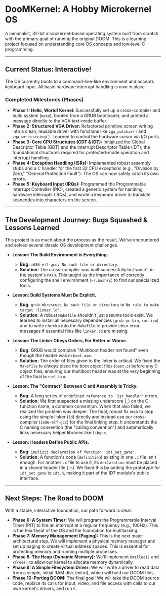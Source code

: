 # DooMKernel: A Hobby Microkernel OS

A minimalist, 32-bit microkernel-based operating system built from scratch with the primary goal of running the original DOOM. This is a learning project focused on understanding core OS concepts and low-level C programming.

---

## Current Status: Interactive!

The OS currently boots to a command-line-like environment and accepts keyboard input. All basic hardware interrupt handling is now in place.

### Completed Milestones (Phases)

* **Phase 1: Hello, World! Kernel:** Successfully set up a cross-compiler and build system (`make`), booted from a GRUB bootloader, and printed a message directly to the VGA text-mode buffer.
* **Phase 2: Structured VGA Driver:** Refactored primitive screen writing into a clean, reusable driver with functions like `vga_putchar()` and `vga_writestring()`. Learned to control the hardware cursor via I/O ports.
* **Phase 3: Core CPU Structures (GDT & IDT):** Initialized the Global Descriptor Table (GDT) and the Interrupt Descriptor Table (IDT), the foundational structures required for protected-mode operation and interrupt handling.
* **Phase 4: Exception Handling (ISRs):** Implemented robust assembly stubs and a C handler for the first 32 CPU exceptions (e.g., "Division by Zero," "General Protection Fault"). The OS can now safely catch its own errors.
* **Phase 5: Keyboard Input (IRQs):** Programmed the Programmable Interrupt Controller (PIC), created a generic system for handling hardware interrupts (IRQs), and wrote a keyboard driver to translate scancodes into characters on the screen.

---

## The Development Journey: Bugs Squashed & Lessons Learned

This project is as much about the process as the result. We've encountered and solved several classic OS development challenges.

* **Lesson: The Build Environment is Everything.**
    * **Bug:** `i686-elf-gcc: No such file or directory`.
    * **Solution:** The cross-compiler was built successfully but wasn't in the system's `PATH`. This taught us the importance of correctly configuring the shell environment (`~/.bashrc`) to find our specialized tools.

* **Lesson: Build Systems Must Be Explicit.**
    * **Bug:** `grub-mkrescue: No such file or directory` or `No rule to make target 'linker.ld'`.
    * **Solution:** A robust `Makefile` shouldn't just assume tools exist. We learned to install all necessary dependencies (`grub-pc-bin`, `xorriso`) and to write checks into the `Makefile` to provide clear error messages if essential files like `linker.ld` are missing.

* **Lesson: The Linker Obeys Orders, For Better or Worse.**
    * **Bug:** GRUB would complain "Multiboot header not found" even though the header was in `boot.asm`.
    * **Solution:** The order of files given to the linker is critical. We fixed the `Makefile` to *always* place the boot object files (`boot.o`) before any C object files, ensuring our multiboot header was at the very beginning of the final `kernel.bin`.

* **Lesson: The "Contract" Between C and Assembly is Tricky.**
    * **Bug:** A long series of `undefined reference to 'isr_handler'` errors.
    * **Solution:** We first suspected a missing underscore (`_`) on the C function name, a common convention. When that also failed, we realized the problem was deeper. The final, robust fix was to stop using the simple linker (`ld`) directly and instead use our cross-compiler (`i686-elf-gcc`) for the final linking step. It understands the C naming convention (the "calling convention") and automatically links necessary helper libraries like `libgcc`.

* **Lesson: Headers Define Public APIs.**
    * **Bug:** `implicit declaration of function 'idt_set_gate'`.
    * **Solution:** A function's code (`definition`) existing in one `.c` file isn't enough. For another `.c` file to use it, its `declaration` must be placed in a shared header file (`.h`). We fixed this by adding the prototype for `idt_set_gate` to `idt.h`, making it part of the IDT module's public interface.

---

## Next Steps: The Road to DOOM

With a stable, interactive foundation, our path forward is clear.

* **Phase 6: A System Timer:** We will program the Programmable Interval Timer (PIT) to fire an interrupt at a regular frequency (e.g., 100Hz). This is the heartbeat of the OS and the foundation for multitasking.
* **Phase 7: Memory Management (Paging):** This is the next major architectural step. We will implement a physical memory manager and set up paging to create virtual address spaces. This is essential for protecting memory and running multiple processes.
* **Phase 8: The Heap (Dynamic Memory):** We'll implement `kmalloc()` and `kfree()` to allow our kernel to allocate memory dynamically.
* **Phase 9: A Simple Filesystem Driver:** We will write a driver to read data from a simple, initial RAM disk (initrd), which will hold our DOOM files.
* **Phase 10: Porting DOOM:** The final goal! We will take the DOOM source code, replace its calls for input, video, and file access with calls to our own kernel's drivers, and run it.
